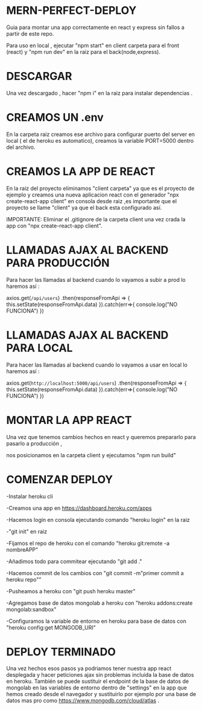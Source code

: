 # MERN-PERFECT-DEPLOY
Guia para montar una app correctamente en react y express sin fallos a partir de este repo.

Para uso en local , ejecutar "npm start" en client carpeta para el front (react) y "npm run dev" en la raiz para el back(node,express).

# DESCARGAR
Una vez descargado , hacer "npm i" en la raiz para instalar dependencias . 

# CREAMOS UN .env
 En la carpeta raiz creamos ese archivo para configurar puerto del server en local ( el de heroku es automatico),
  creamos la variable PORT=5000 dentro del archivo.

# CREAMOS LA APP DE REACT 
En la raiz  del proyecto eliminamos "client carpeta" ya que es el proyecto de ejemplo y  creamos una nueva aplicacion react con el generador "npx create-react-app client" en consola desde raiz 
,es importante que el proyecto se llame "client" ya que el back esta configurado así.

IMPORTANTE: Eliminar el .gitignore de la carpeta client una vez crada la app con "npx create-react-app client".

# LLAMADAS AJAX AL BACKEND PARA PRODUCCIÓN
Para hacer las llamadas al backend cuando  lo vayamos a subir a prod lo haremos así :

axios.get(`/api/users`)
    .then(responseFromApi => {
     this.setState(responseFromApi.data)
    }).catch(err=>{
      console.log("NO FUNCIONA")
    })
# LLAMADAS AJAX AL BACKEND PARA LOCAL
Para hacer las llamadas al backend cuando  lo vayamos a usar en local lo haremos así :

axios.get(`http://localhost:5000/api/users`)
    .then(responseFromApi => {
     this.setState(responseFromApi.data)
    }).catch(err=>{
      console.log("NO FUNCIONA")
    })
 
 # MONTAR LA APP REACT
 Una vez que tenemos cambios hechos en react y queremos prepararlo para pasarlo a producción ,
 
 nos posicionamos en la carpeta client y ejecutamos "npm run build"
 
 # COMENZAR DEPLOY
 
 -Instalar heroku cli
 
 -Creamos una app en https://dashboard.heroku.com/apps
 
 -Hacemos login en consola ejecutando comando "heroku login" en la raiz
 
 -"git init" en raiz
 
 -Fijamos el repo de heroku con el comando "heroku git:remote -a nombreAPP"
 
 -Añadimos todo para commitear ejecutando "git add ."
 
 -Hacemos commit de los cambios con "git commit -m"primer commit a heroku repo""
 
 -Pusheamos a heroku con "git push heroku master"
 
 -Agregamos base de datos mongolab a heroku con "heroku addons:create mongolab:sandbox"
 
 -Configuramos la variable de entorno en heroku para base de datos con "heroku config:get MONGODB_URI"
 
 # DEPLOY TERMINADO
 
 Una vez hechos esos pasos ya podriamos tener nuestra app react desplegada y hacer peticiones ajax sin problemas incluida la base de datos en heroku. También se puede sustituir el endpoint de la base de datos de mongolab en las variables de entorno dentro de "settings" en la app que hemos creado desde el navegador  y sustituirlo por ejemplo por una base de datos mas pro como https://www.mongodb.com/cloud/atlas .
 
 
